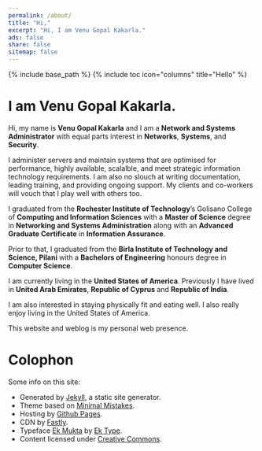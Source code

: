 ```yaml
---
permalink: /about/
title: "Hi,"
excerpt: "Hi, I am Venu Gopal Kakarla."
ads: false
share: false
sitemap: false
---
```

{% include base_path %}
{% include toc icon="columns" title="Hello" %}
#  I am Venu Gopal Kakarla. #

Hi, my name is **Venu Gopal Kakarla** and I am a **Network and Systems Administrator** with equal parts interest in **Networks**, **Systems**, and **Security**.

I administer servers and maintain systems that are optimised for performance, highly available, scalalble, and meet strategic information technology requirements. I am also no slouch at writing documentation, leading training, and providing ongoing support. My clients and co-workers will vouch that I play well with others too.

I graduated from the **Rochester Institute of Technology**’s Golisano College of **Computing and Information Sciences** with a **Master of Science** degree in **Networking and Systems Administration** along with an **Advanced Graduate Certificate** in **Information Assurance**. 

Prior to that, I graduated from the **Birla Institute of Technology and Science, Pilani** with a **Bachelors of Engineering** honours degree in **Computer Science**. 

I am currently living in the **United States of America**. Previously I have lived in **United Arab Emirates**, **Republic of Cyprus** and **Republic of India**.

I am also interested in staying physically fit and eating well. I also really enjoy living in the United States of America.

This website and weblog is my personal web presence.


# Colophon #

Some info on this site:

* Generated by [Jekyll](//jekyllrb.com), a static site generator.
* Theme based on [Minimal Mistakes](//mmistakes.github.io/minimal-mistakes).
* Hosting by [Github Pages](//pages.github.com).
* CDN by [Fastly](//www.fastly.com).
* Typeface [Ek Mukta](//github.com/EkType/Mukta) by [Ek Type](//github.com/EkType).
* Content licensed under [Creative Commons](//creativecommons.org/licenses/by-nc/4.0/).
